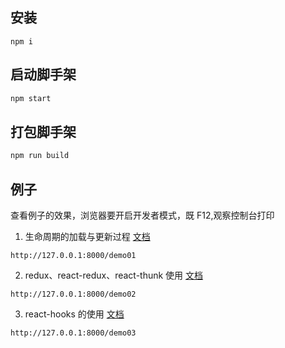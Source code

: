 ## 安装

```
npm i
```

## 启动脚手架

```js
npm start
```

## 打包脚手架

```js
npm run build
```

## 例子

查看例子的效果，浏览器要开启开发者模式，既 F12,观察控制台打印

1. 生命周期的加载与更新过程
   [文档](https://blog.gitzhangzhicheng.top/2019/03/15/react%E8%BF%90%E7%94%A8/)

```
http://127.0.0.1:8000/demo01
```

2. redux、react-redux、react-thunk 使用
   [文档](https://blog.gitzhangzhicheng.top/2019/03/16/redux%E8%BF%90%E7%94%A8/)

```
http://127.0.0.1:8000/demo02
```

3. react-hooks 的使用
   [文档](https://blog.gitzhangzhicheng.top/2019/04/21/react%E7%9A%84hooks/)

```
http://127.0.0.1:8000/demo03
```
